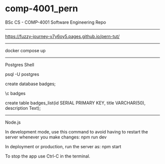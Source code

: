 # comp-4001_pern
BSc CS - COMP-4001 Software Engineering Repo

---

https://fuzzy-journey-v7y6oy5.pages.github.io/pern-tut/

---

docker compose up


---

Postgres Shell

psql -U postgres

create database badges;

\c badges

create table badges_list(id SERIAL PRIMARY KEY, title VARCHAR(50), description Text);

---

Node.js

In development mode, use this command to avoid having to restart the server whenever you make changes:
npm run dev

In deployment or production, run the server as:
npm start

To stop the app use Ctrl-C in the terminal.